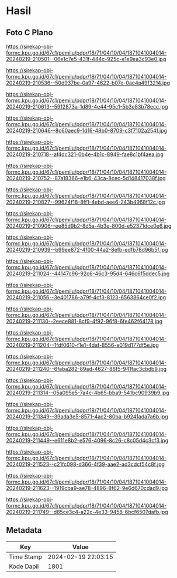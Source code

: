 # Hasil

## Foto C Plano

https://sirekap-obj-formc.kpu.go.id/67c1/pemilu/pdpr/18/71/04/10/04/1871041004014-20240219-210501--06e1c7e5-431f-444c-925c-e1e9ea3c93e0.jpg

https://sirekap-obj-formc.kpu.go.id/67c1/pemilu/pdpr/18/71/04/10/04/1871041004014-20240219-210536--50d937be-0a97-4622-b07e-0ae4a49f3214.jpg

https://sirekap-obj-formc.kpu.go.id/67c1/pemilu/pdpr/18/71/04/10/04/1871041004014-20240219-210613--5912873a-1d89-4e44-95c1-5b3e83b78ecc.jpg

https://sirekap-obj-formc.kpu.go.id/67c1/pemilu/pdpr/18/71/04/10/04/1871041004014-20240219-210646--8c60aec9-1d16-48b0-8709-c3f7102a254f.jpg

https://sirekap-obj-formc.kpu.go.id/67c1/pemilu/pdpr/18/71/04/10/04/1871041004014-20240219-210718--af4dc321-0b4e-4b1c-8949-fae8c1bf4aea.jpg

https://sirekap-obj-formc.kpu.go.id/67c1/pemilu/pdpr/18/71/04/10/04/1871041004014-20240219-210752--87a18366-e1b6-43ca-8cec-5d148417038f.jpg

https://sirekap-obj-formc.kpu.go.id/67c1/pemilu/pdpr/18/71/04/10/04/1871041004014-20240219-210827--99624f18-8ff1-4ebd-aee6-243b4968f12c.jpg

https://sirekap-obj-formc.kpu.go.id/67c1/pemilu/pdpr/18/71/04/10/04/1871041004014-20240219-210906--ee85d9b2-8d5a-4b3e-800d-e52371dce0e6.jpg

https://sirekap-obj-formc.kpu.go.id/67c1/pemilu/pdpr/18/71/04/10/04/1871041004014-20240219-210939--b99ee872-4f00-44a2-8efb-edfb78d96b5f.jpg

https://sirekap-obj-formc.kpu.go.id/67c1/pemilu/pdpr/18/71/04/10/04/1871041004014-20240219-211024--44147c96-92c6-46c3-95d4-646c6f5ddec5.jpg

https://sirekap-obj-formc.kpu.go.id/67c1/pemilu/pdpr/18/71/04/10/04/1871041004014-20240219-211056--3e401786-a79f-4cf3-8123-6563864ce0f2.jpg

https://sirekap-obj-formc.kpu.go.id/67c1/pemilu/pdpr/18/71/04/10/04/1871041004014-20240219-211130--2eece881-8cf9-4f92-96f8-6fe462f64178.jpg

https://sirekap-obj-formc.kpu.go.id/67c1/pemilu/pdpr/18/71/04/10/04/1871041004014-20240219-211204--1fdf0610-f1e1-4daf-8556-e019d177df5e.jpg

https://sirekap-obj-formc.kpu.go.id/67c1/pemilu/pdpr/18/71/04/10/04/1871041004014-20240219-211240--6faba282-89ad-4627-86f5-941fac3cbdb9.jpg

https://sirekap-obj-formc.kpu.go.id/67c1/pemilu/pdpr/18/71/04/10/04/1871041004014-20240219-211314--05a095e5-7a4c-4b65-bba9-541bc90939b9.jpg

https://sirekap-obj-formc.kpu.go.id/67c1/pemilu/pdpr/18/71/04/10/04/1871041004014-20240219-211349--39ada3e5-8571-4ac2-80ba-b9241ada7a6b.jpg

https://sirekap-obj-formc.kpu.go.id/67c1/pemilu/pdpr/18/71/04/10/04/1871041004014-20240219-211449--e611e8b2-e576-4096-8c26-c8c05d4c3cf3.jpg

https://sirekap-obj-formc.kpu.go.id/67c1/pemilu/pdpr/18/71/04/10/04/1871041004014-20240219-211523--c21fc098-d366-4f39-aae2-ad3cdcf54c8f.jpg

https://sirekap-obj-formc.kpu.go.id/67c1/pemilu/pdpr/18/71/04/10/04/1871041004014-20240219-211623--1919cba9-ae78-4896-8f62-9e6d670cdad9.jpg

https://sirekap-obj-formc.kpu.go.id/67c1/pemilu/pdpr/18/71/04/10/04/1871041004014-20240219-211749--d85ce3c4-a22c-4e33-9458-6bcf6507dafb.jpg


## Metadata

| Key        | Value               |
| ---------- | ------------------- |
| Time Stamp | 2024-02-19 22:03:15 |
| Kode Dapil | 1801                |




